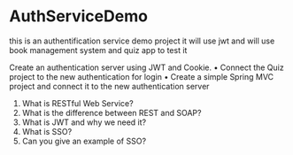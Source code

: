 # AuthServiceDemo
this is an authentification service demo project
it will use jwt and will use book management system and quiz app to test it 

 Create an authentication server using JWT and Cookie.
• Connect the Quiz project to the new authentication for login
• Create a simple Spring MVC project and connect it to the new authentication server


1. What is RESTful Web Service?
2. What is the difference between REST and SOAP?
3. What is JWT and why we need it?
4. What is SSO?
5. Can you give an example of SSO?